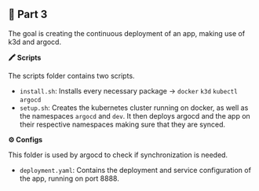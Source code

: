 ## 📍 Part 3
The goal is creating the continuous deployment of an app, making use of k3d and argocd.

**🖍️ Scripts**

The scripts folder contains two scripts.

- `install.sh`: Installs every necessary package -> `docker` `k3d` `kubectl` `argocd`
- `setup.sh`: Creates the kubernetes cluster running on docker, as well as the namespaces `argocd` and `dev`. It then deploys argocd and the app on their respective namespaces making sure that they are synced.

**⚙️ Configs**

This folder is used by argocd to check if synchronization is needed. 

- `deployment.yaml`: Contains the deployment and service configuration of the app, running on port 8888.